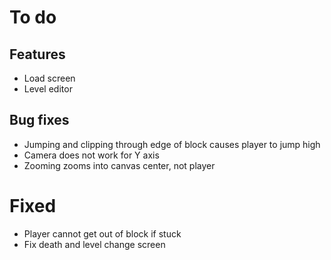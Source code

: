 # To do

## Features
- Load screen
- Level editor

## Bug fixes
- Jumping and clipping through edge of block causes player to jump high
- Camera does not work for Y axis
- Zooming zooms into canvas center, not player

# Fixed
- Player cannot get out of block if stuck
- Fix death and level change screen